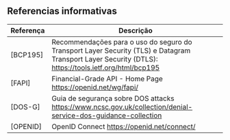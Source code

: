 ## Referencias informativas

|Referença|Descrição|
|---------|---------|
|[BCP195]|Recommendações para o uso do seguro do Transport Layer Security (TLS) e Datagram Transport Layer Security (DTLS): https://tools.ietf.org/html/bcp195|
|[FAPI]|Financial-Grade API - Home Page https://openid.net/wg/fapi/|
|[DOS-G]| Guia de segurança sobre DOS attacks https://www.ncsc.gov.uk/collection/denial-service-dos-guidance-collection|
|[OPENID]|OpenID Connect https://openid.net/connect/|

